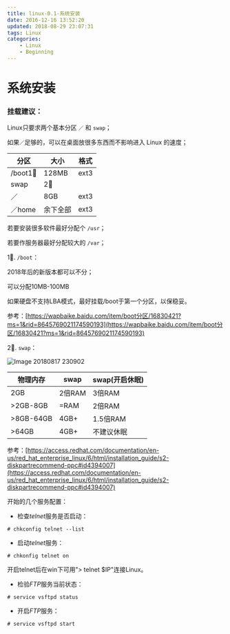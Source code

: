 ```yaml
---
title: linux-0.1-系统安装
date: 2016-12-16 13:52:20
updated: 2018-08-29 23:07:31
tags: Linux
categories:
	- Linux
	- Beginning
---
```


# 系统安装

### 挂载建议： 

Linux只要求两个基本分区 `／` 和 `swap`； 

如果`／`足够的，可以在桌面放很多东西而不影响进入 Linux 的速度； 

| 分区       | 大小     | 格式 |
| ---------- | -------- | ---- |
| /boot1⃣️ | 128MB    | ext3 |
| swap       | 2⃣️   |      |
| ／         | 8GB      | ext3 |
| ／home     | 余下全部 | ext3 |

若要安装很多软件最好分配个 `/usr`； 

若要作服务器最好分配较大的 `/var`； 



1⃣️.  `/boot`： 

2018年后的新版本都可以不分； 

可以分配10MB-100MB 

如果硬盘不支持LBA模式，最好挂载/boot于第一个分区，以保稳妥。 

参考：[https://wapbaike.baidu.com/item/boot分区/16830421?ms=1&rid=8645769021174590193](https://wapbaike.baidu.com/item/boot分区/16830421?ms=1&rid=8645769021174590193)



2⃣️. `swap`： 

![Image 20180817 230902](http://ww1.sinaimg.cn/large/006tNc79gy1g60bdmoskaj30d108xglx.jpg)

| 物理内存  | swap   | swap(开启休眠) |
| --------- | ------ | -------------- |
| 2GB       | 2倍RAM | 3倍RAM         |
| >2GB-8GB  | =RAM   | 2倍RAM         |
| >8GB-64GB | 4GB+   | 1.5倍RAM       |
| >64GB     | 4GB+   | 不建议休眠     |



参考：[https://access.redhat.com/documentation/en-us/red_hat_enterprise_linux/6/html/installation_guide/s2-diskpartrecommend-ppc#id4394007](https://access.redhat.com/documentation/en-us/red_hat_enterprise_linux/6/html/installation_guide/s2-diskpartrecommend-ppc#id4394007) 



开始的几个服务配置：

- 检查*telnet*服务是否启动： 
  
```
# chkconfig telnet --list
```

- 启动*telnet*服务： 
  
```
# chkonfig telnet on
```

开启telnet后在win下可用"> telnet $IP"连接Linux。 

- 检验*FTP*服务当前状态： 
  
```
# service vsftpd status 
```

- 开启*FTP*服务： 
  
```
# service vsftpd start
```
